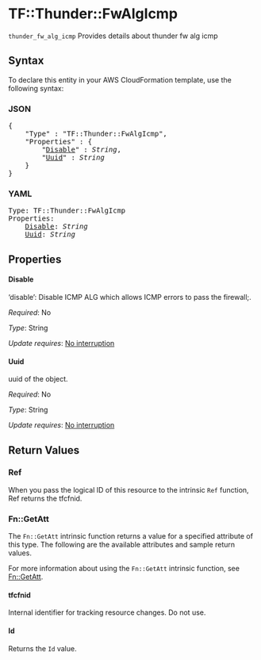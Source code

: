 # TF::Thunder::FwAlgIcmp

`thunder_fw_alg_icmp` Provides details about thunder fw alg icmp

## Syntax

To declare this entity in your AWS CloudFormation template, use the following syntax:

### JSON

<pre>
{
    "Type" : "TF::Thunder::FwAlgIcmp",
    "Properties" : {
        "<a href="#disable" title="Disable">Disable</a>" : <i>String</i>,
        "<a href="#uuid" title="Uuid">Uuid</a>" : <i>String</i>
    }
}
</pre>

### YAML

<pre>
Type: TF::Thunder::FwAlgIcmp
Properties:
    <a href="#disable" title="Disable">Disable</a>: <i>String</i>
    <a href="#uuid" title="Uuid">Uuid</a>: <i>String</i>
</pre>

## Properties

#### Disable

‘disable’: Disable ICMP ALG which allows ICMP errors to pass the firewall;.

_Required_: No

_Type_: String

_Update requires_: [No interruption](https://docs.aws.amazon.com/AWSCloudFormation/latest/UserGuide/using-cfn-updating-stacks-update-behaviors.html#update-no-interrupt)

#### Uuid

uuid of the object.

_Required_: No

_Type_: String

_Update requires_: [No interruption](https://docs.aws.amazon.com/AWSCloudFormation/latest/UserGuide/using-cfn-updating-stacks-update-behaviors.html#update-no-interrupt)

## Return Values

### Ref

When you pass the logical ID of this resource to the intrinsic `Ref` function, Ref returns the tfcfnid.

### Fn::GetAtt

The `Fn::GetAtt` intrinsic function returns a value for a specified attribute of this type. The following are the available attributes and sample return values.

For more information about using the `Fn::GetAtt` intrinsic function, see [Fn::GetAtt](https://docs.aws.amazon.com/AWSCloudFormation/latest/UserGuide/intrinsic-function-reference-getatt.html).

#### tfcfnid

Internal identifier for tracking resource changes. Do not use.

#### Id

Returns the <code>Id</code> value.

